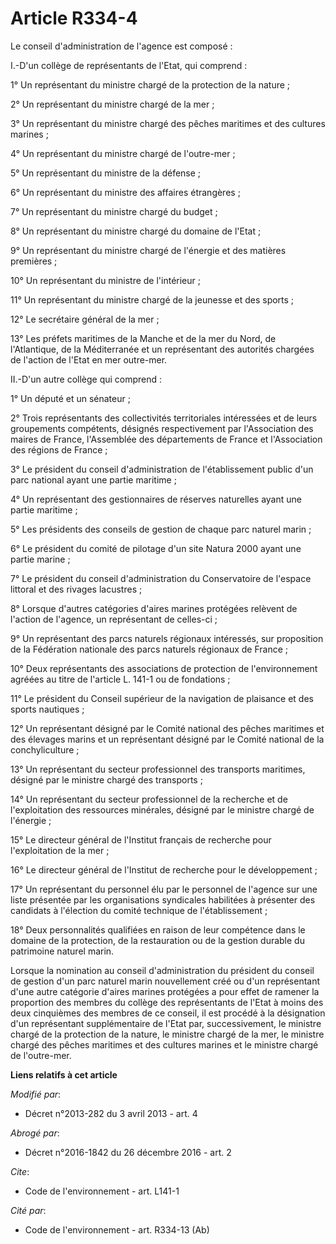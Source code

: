 # Article R334-4

Le conseil d'administration de l'agence est composé : 

I.-D'un collège de représentants de l'Etat, qui comprend : 

1° Un représentant du ministre chargé de la protection de la nature ; 

2° Un représentant du ministre chargé de la mer ; 

3° Un représentant du ministre chargé des pêches maritimes et des cultures marines ; 

4° Un représentant du ministre chargé de l'outre-mer ; 

5° Un représentant du ministre de la défense ; 

6° Un représentant du ministre des affaires étrangères ; 

7° Un représentant du ministre chargé du budget ; 

8° Un représentant du ministre chargé du domaine de l'Etat ; 

9° Un représentant du ministre chargé de l'énergie et des matières premières ; 

10° Un représentant du ministre de l'intérieur ; 

11° Un représentant du ministre chargé de la jeunesse et des sports ; 

12° Le secrétaire général de la mer ; 

13° Les préfets maritimes de la Manche et de la mer du Nord, de l'Atlantique, de la Méditerranée et un représentant des
autorités chargées de l'action de l'Etat en mer outre-mer. 

II.-D'un autre collège qui comprend : 

1° Un député et un sénateur ; 

2° Trois représentants des collectivités territoriales intéressées et de leurs groupements compétents, désignés
respectivement par l'Association des maires de France, l'Assemblée des départements de France et l'Association des régions de
France ; 

3° Le président du conseil d'administration de l'établissement public d'un parc national ayant une partie maritime ; 

4° Un représentant des gestionnaires de réserves naturelles ayant une partie maritime ; 

5° Les présidents des conseils de gestion de chaque parc naturel marin ; 

6° Le président du comité de pilotage d'un site Natura 2000 ayant une partie marine ; 

7° Le président du conseil d'administration du Conservatoire de l'espace littoral et des rivages lacustres ; 

8° Lorsque d'autres catégories d'aires marines protégées relèvent de l'action de l'agence, un représentant de celles-ci ; 

9° Un représentant des parcs naturels régionaux intéressés, sur proposition de la Fédération nationale des parcs naturels
régionaux de France ; 

10° Deux représentants des associations de protection de l'environnement agréées au titre de l'article L. 141-1 ou de
fondations ; 

11° Le président du Conseil supérieur de la navigation de plaisance et des sports nautiques ; 

12° Un représentant désigné par le Comité national des pêches maritimes et des élevages marins et un représentant désigné par
le Comité national de la conchyliculture ; 

13° Un représentant du secteur professionnel des transports maritimes, désigné par le ministre chargé des transports ; 

14° Un représentant du secteur professionnel de la recherche et de l'exploitation des ressources minérales, désigné par le
ministre chargé de l'énergie ; 

15° Le directeur général de l'Institut français de recherche pour l'exploitation de la mer ; 

16° Le directeur général de l'Institut de recherche pour le développement ; 

17° Un représentant du personnel élu par le personnel de l'agence sur une liste présentée par les organisations syndicales
habilitées à présenter des candidats à l'élection du comité technique de l'établissement ; 

18° Deux personnalités qualifiées en raison de leur compétence dans le domaine de la protection, de la restauration ou de la
gestion durable du patrimoine naturel marin. 

Lorsque la nomination au conseil d'administration du président du conseil de gestion d'un parc naturel marin nouvellement
créé ou d'un représentant d'une autre catégorie d'aires marines protégées a pour effet de ramener la proportion des membres
du collège des représentants de l'Etat à moins des deux cinquièmes des membres de ce conseil, il est procédé à la désignation
d'un représentant supplémentaire de l'Etat par, successivement, le ministre chargé de la protection de la nature, le ministre
chargé de la mer, le ministre chargé des pêches maritimes et des cultures marines et le ministre chargé de l'outre-mer.

**Liens relatifs à cet article**

_Modifié par_:

  - Décret n°2013-282 du 3 avril 2013 - art. 4

_Abrogé par_:

  - Décret n°2016-1842 du 26 décembre 2016 - art. 2

_Cite_:

  - Code de l'environnement - art. L141-1

_Cité par_:

  - Code de l'environnement - art. R334-13 (Ab)
